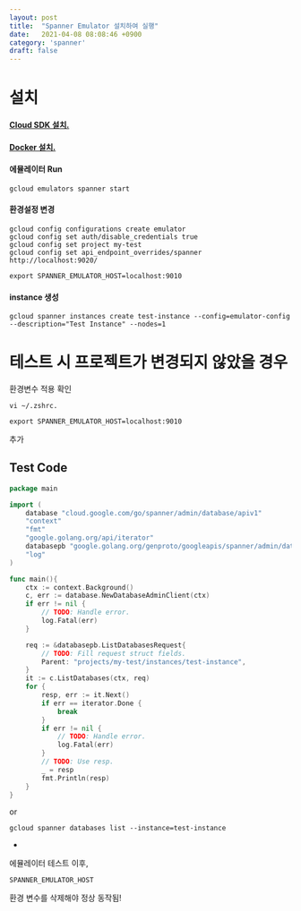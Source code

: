 ```yaml
---
layout: post
title:  "Spanner Emulator 설치하여 실행"
date:   2021-04-08 08:08:46 +0900
category: 'spanner'
draft: false
---
```


# 설치

#### [Cloud SDK 설치.](https://cloud.google.com/sdk/install)
#### [Docker 설치.](https://docs.docker.com/docker-for-mac/install/)
#### 에뮬레이터 Run

```
gcloud emulators spanner start
```

#### 환경설정 변경
```
gcloud config configurations create emulator
gcloud config set auth/disable_credentials true
gcloud config set project my-test
gcloud config set api_endpoint_overrides/spanner http://localhost:9020/

export SPANNER_EMULATOR_HOST=localhost:9010
```

#### instance 생성

```
gcloud spanner instances create test-instance --config=emulator-config --description="Test Instance" --nodes=1
```

# 테스트 시 프로젝트가 변경되지 않았을 경우
환경변수 적용 확인

```
vi ~/.zshrc. 

export SPANNER_EMULATOR_HOST=localhost:9010
```
추가


## Test Code

```go
package main

import (
	database "cloud.google.com/go/spanner/admin/database/apiv1"
	"context"
	"fmt"
	"google.golang.org/api/iterator"
	databasepb "google.golang.org/genproto/googleapis/spanner/admin/database/v1"
	"log"
)

func main(){
	ctx := context.Background()
	c, err := database.NewDatabaseAdminClient(ctx)
	if err != nil {
		// TODO: Handle error.
		log.Fatal(err)
	}

	req := &databasepb.ListDatabasesRequest{
		// TODO: Fill request struct fields.
		Parent: "projects/my-test/instances/test-instance",
	}
	it := c.ListDatabases(ctx, req)
	for {
		resp, err := it.Next()
		if err == iterator.Done {
			break
		}
		if err != nil {
			// TODO: Handle error.
			log.Fatal(err)
		}
		// TODO: Use resp.
		_ = resp
		fmt.Println(resp)
	}
}
```

or

```
gcloud spanner databases list --instance=test-instance
```

+

에뮬레이터 테스트 이후, 
```
SPANNER_EMULATOR_HOST
```
환경 변수를 삭제해야 정상 동작됨!
